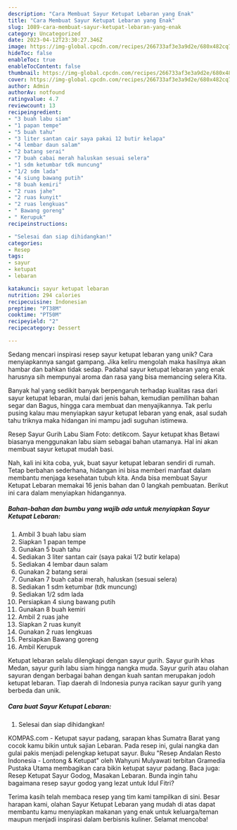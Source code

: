 ```yaml
---
description: "Cara Membuat Sayur Ketupat Lebaran yang Enak"
title: "Cara Membuat Sayur Ketupat Lebaran yang Enak"
slug: 1089-cara-membuat-sayur-ketupat-lebaran-yang-enak
category: Uncategorized
date: 2023-04-12T23:30:27.346Z
image: https://img-global.cpcdn.com/recipes/266733af3e3a9d2e/680x482cq70/sayur-ketupat-lebaran-foto-resep-utama.jpg
hideToc: false
enableToc: true
enableTocContent: false
thumbnail: https://img-global.cpcdn.com/recipes/266733af3e3a9d2e/680x482cq70/sayur-ketupat-lebaran-foto-resep-utama.jpg
cover: https://img-global.cpcdn.com/recipes/266733af3e3a9d2e/680x482cq70/sayur-ketupat-lebaran-foto-resep-utama.jpg
author: Admin
authorAv: notfound
ratingvalue: 4.7
reviewcount: 13
recipeingredient:
- "3 buah labu siam"
- "1 papan tempe"
- "5 buah tahu"
- "3 liter santan cair saya pakai 12 butir kelapa"
- "4 lembar daun salam"
- "2 batang serai"
- "7 buah cabai merah haluskan sesuai selera"
- "1 sdm ketumbar tdk muncung"
- "1/2 sdm lada"
- "4 siung bawang putih"
- "8 buah kemiri"
- "2 ruas jahe"
- "2 ruas kunyit"
- "2 ruas lengkuas"
- " Bawang goreng"
- " Kerupuk"
recipeinstructions:

- "Selesai dan siap dihidangkan!"
categories:
- Resep
tags:
- sayur
- ketupat
- lebaran

katakunci: sayur ketupat lebaran 
nutrition: 294 calories
recipecuisine: Indonesian
preptime: "PT38M"
cooktime: "PT50M"
recipeyield: "2"
recipecategory: Dessert

---
```





Sedang mencari inspirasi resep sayur ketupat lebaran yang unik? Cara menyiapkannya sangat gampang. Jika keliru mengolah maka hasilnya akan hambar dan bahkan tidak sedap. Padahal sayur ketupat lebaran yang enak harusnya sih mempunyai aroma dan rasa yang bisa memancing selera Kita.





Banyak hal yang sedikit banyak berpengaruh terhadap kualitas rasa dari sayur ketupat lebaran, mulai dari jenis bahan, kemudian pemilihan bahan segar dan Bagus, hingga cara membuat dan menyajikannya. Tak perlu pusing kalau mau menyiapkan sayur ketupat lebaran yang enak,      asal sudah tahu triknya maka hidangan ini mampu jadi suguhan istimewa.














Resep Sayur Gurih Labu Siam Foto: detikcom. Sayur ketupat khas Betawi biasanya menggunakan labu siam sebagai bahan utamanya. Hal ini akan membuat sayur ketupat mudah basi.






Nah, kali ini kita coba, yuk, buat sayur ketupat lebaran sendiri di rumah. Tetap berbahan sederhana, hidangan ini bisa memberi manfaat dalam membantu menjaga kesehatan tubuh kita. Anda bisa membuat Sayur Ketupat Lebaran memakai 16 jenis bahan dan 0 langkah pembuatan. Berikut ini cara dalam menyiapkan hidangannya.

<!--inarticleads1-->

##### Bahan-bahan dan bumbu yang wajib ada untuk menyiapkan Sayur Ketupat Lebaran:

1. Ambil 3 buah labu siam
1. Siapkan 1 papan tempe
1. Gunakan 5 buah tahu
1. Sediakan 3 liter santan cair (saya pakai 1/2 butir kelapa)
1. Sediakan 4 lembar daun salam
1. Gunakan 2 batang serai
1. Gunakan 7 buah cabai merah, haluskan (sesuai selera)
1. Sediakan 1 sdm ketumbar (tdk muncung)
1. Sediakan 1/2 sdm lada
1. Persiapkan 4 siung bawang putih
1. Gunakan 8 buah kemiri
1. Ambil 2 ruas jahe
1. Siapkan 2 ruas kunyit
1. Gunakan 2 ruas lengkuas
1. Persiapkan  Bawang goreng
1. Ambil  Kerupuk


Ketupat lebaran selalu dilengkapi dengan sayur gurih. Sayur gurih khas Medan, sayur gurih labu siam hingga nangka muda. Sayur gurih atau olahan sayuran dengan berbagai bahan dengan kuah santan merupakan jodoh ketupat lebaran. Tiap daerah di Indonesia punya racikan sayur gurih yang berbeda dan unik. 

<!--inarticleads2-->

##### Cara buat Sayur Ketupat Lebaran:


1. Selesai dan siap dihidangkan!

KOMPAS.com - Ketupat sayur padang, sarapan khas Sumatra Barat yang cocok kamu bikin untuk sajian Lebaran. Pada resep ini, gulai nangka dan gulai pakis menjadi pelengkap ketupat sayur. Buku &#34;Resep Andalan Resto Indonesia - Lontong &amp; Ketupat&#34; oleh Wahyuni Mulyawati terbitan Gramedia Pustaka Utama membagikan cara bikin ketupat sayur padang. Baca juga: Resep Ketupat Sayur Godog, Masakan Lebaran. Bunda ingin tahu bagaimana resep sayur godog yang lezat untuk Idul Fitri? 

Terima kasih telah membaca resep yang tim kami tampilkan di sini. Besar harapan kami, olahan Sayur Ketupat Lebaran yang mudah di atas dapat membantu kamu menyiapkan makanan yang enak untuk keluarga/teman maupun menjadi inspirasi dalam berbisnis kuliner. Selamat mencoba!
